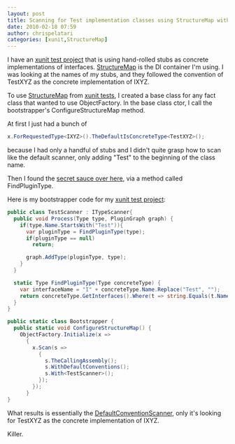 ```yaml
---
layout: post
title: Scanning for Test implementation classes using StructureMap with xunit
date: 2010-02-18 07:59
author: chrispelatari
categories: [xunit,StructureMap]
---
```


I have an [xunit test project](http://xunit.codeplex.com/) that is using hand-rolled stubs as concrete implementations of interfaces.
[StructureMap](http://structuremap.sourceforge.net/Default.htm) is
the DI container I'm using. I was looking at the names of my stubs, and they
followed the convention of TestXYZ as the concrete implementation of IXYZ.

To use [StructureMap](http://structuremap.sourceforge.net/Default.htm) from [xunit tests](http://xunit.codeplex.com/), I created a base
class for any fact class that wanted to use ObjectFactory. In the base class
ctor, I call the bootstrapper's ConfigureStructureMap method.

At first I just had a bunch of
```csharp
x.ForRequestedType<IXYZ>().TheDefaultIsConcreteType<TestXYZ>();
```
because I had only a handful of stubs and I didn't quite grasp how to scan like
the default scanner, only adding "Test" to the beginning of the class name.

Then I found the [secret sauce over here](http://www.bjoernrochel.de/2009/07/24/cutting-the-fluff-from-service-registration-or-how-to-do-funky-stuff-with-coc-castledynamicproxy-structuremap/), via a method called FindPluginType.

Here is my bootstrapper code for my [xunit test project](http://xunit.codeplex.com/):

```csharp
public class TestScanner : ITypeScanner{
  public void Process(Type type, PluginGraph graph) {
    if(type.Name.StartsWith("Test")){
      var pluginType = FindPluginType(type);
      if(pluginType == null)
        return;

      graph.AddType(pluginType, type);
    }				
  }

  static Type FindPluginType(Type concreteType) {
    var interfaceName = "I" + concreteType.Name.Replace("Test", "");
    return concreteType.GetInterfaces().Where(t => string.Equals(t.Name, interfaceName, StringComparison.Ordinal)).FirstOrDefault();
  }
}

public static class Bootstrapper {
  public static void ConfigureStructureMap() {
    ObjectFactory.Initialize(x =>
      {
        x.Scan(s =>
          {
            s.TheCallingAssembly();
            s.WithDefaultConventions();
            s.With<TestScanner>();
          });
        });
      }
}
```

What
results is essentially the [DefaultConventionScanner](http://structuremap.sourceforge.net/ScanningAssemblies.htm#section9),
only it's looking for TestXYZ as the concrete implementation of IXYZ.

Killer.
